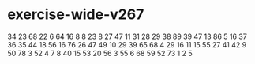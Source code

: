 # exercise-wide-v267
34
23
68
22
6
64
16
8
8
23
8
27
47
11
31
28
29
38
89
39
47
13
86
5
16
37
36
35
44
18
56
16
76
26
47
49
10
29
39
65
68
4
29
16
11
15
55
27
41
42
9
50
78
3
52
4
7
8
40
15
53
20
56
3
55
6
68
59
52
73
1
2
5
